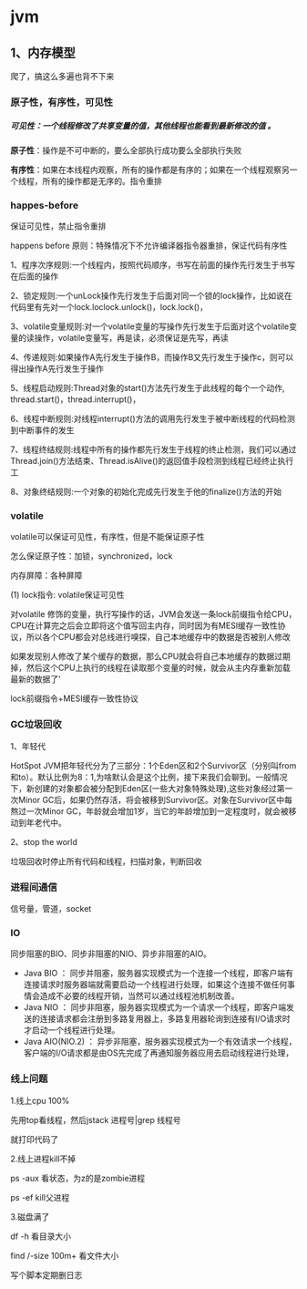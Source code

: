 # jvm

## 1、内存模型

爬了，搞这么多遍也背不下来

### 原子性，有序性，可见性

##### 可见性：一个线程修改了共享变量的值，其他线程也能看到最新修改的值 。

**原子性**：操作是不可中断的，要么全部执行成功要么全部执行失败

**有序性**：如果在本线程内观察，所有的操作都是有序的；如果在一个线程观察另一个线程，所有的操作都是无序的。指令重排

### happes-before 

保证可见性，禁止指令重排

happens before 原则：特殊情况下不允许编译器指令器重排，保证代码有序性

1、程序次序规则:一个线程内，按照代码顺序，书写在前面的操作先行发生于书写在后面的操作

2、锁定规则:一个unLock操作先行发生于后面对同一个锁的lock操作，比如说在代码里有先对一个lock.loclock.unlock()，lock.lock()，

3、volatile变量规则:对一个volatile变量的写操作先行发生于后面对这个volatile变量的读操作，volatile变量写，再是读，必须保证是先写，再读

4、传递规则:如果操作A先行发生于操作B，而操作B又先行发生于操作c，则可以得出操作A先行发生于操作

5、线程启动规则:Thread对象的start()方法先行发生于此线程的每个一个动作, thread.start()，thread.interrupt()，

6、线程中断规则:对线程interrupt()方法的调用先行发生于被中断线程的代码检测到中断事件的发生

7、线程终结规则:线程中所有的操作都先行发生于线程的终止检测，我们可以通过Thread.join()方法结束、Thread.isAlive()的返回值手段检测到线程已经终止执行工

8、对象终结规则:一个对象的初始化完成先行发生于他的finalize()方法的开始

### volatile

volatile可以保证可见性，有序性，但是不能保证原子性

怎么保证原子性：加锁，synchronized，lock

内存屏障：各种屏障

(1) lock指令: volatile保证可见性

对volatile 修饰的变量，执行写操作的话，JVM会发送一条lock前缀指令给CPU，CPU在计算完之后会立即将这个值写回主内存，同时因为有MESl缓存一致性协议，所以各个CPU都会对总线进行嗅探，自己本地缓存中的数据是否被别人修改

如果发现别人修改了某个缓存的数据，那么CPU就会将自己本地缓存的数据过期掉，然后这个CPU上执行的线程在读取那个变量的时候，就会从主内存重新加载最新的数据了'

lock前缀指令+MESI缓存一致性协议

### GC垃圾回收

1、年轻代

HotSpot JVM把年轻代分为了三部分：1个Eden区和2个Survivor区（分别叫from和to）。默认比例为8：1,为啥默认会是这个比例，接下来我们会聊到。一般情况下，新创建的对象都会被分配到Eden区(一些大对象特殊处理),这些对象经过第一次Minor GC后，如果仍然存活，将会被移到Survivor区。对象在Survivor区中每熬过一次Minor GC，年龄就会增加1岁，当它的年龄增加到一定程度时，就会被移动到年老代中。

2、stop the world

垃圾回收时停止所有代码和线程，扫描对象，判断回收

### 进程间通信

信号量，管道，socket

### IO

同步阻塞的BIO、同步非阻塞的NIO、异步非阻塞的AIO。

- Java BIO ： 同步并阻塞，服务器实现模式为一个连接一个线程，即客户端有连接请求时服务器端就需要启动一个线程进行处理，如果这个连接不做任何事情会造成不必要的线程开销，当然可以通过线程池机制改善。
- Java NIO ： 同步非阻塞，服务器实现模式为一个请求一个线程，即客户端发送的连接请求都会注册到多路复用器上，多路复用器轮询到连接有I/O请求时才启动一个线程进行处理。
- Java AIO(NIO.2) ： 异步非阻塞，服务器实现模式为一个有效请求一个线程，客户端的I/O请求都是由OS先完成了再通知服务器应用去启动线程进行处理，

### 线上问题

1.线上cpu 100%

先用top看线程，然后jstack 进程号|grep 线程号

就打印代码了

2.线上进程kill不掉

ps -aux 看状态，为z的是zombie进程

ps -ef kill父进程

3.磁盘满了

df -h    看目录大小

find /-size 100m+       看文件大小

写个脚本定期删日志




